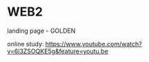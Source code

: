 # WEB2
landing page - GOLDEN

online study:
https://www.youtube.com/watch?v=6l3ZSOQKE5g&feature=youtu.be
